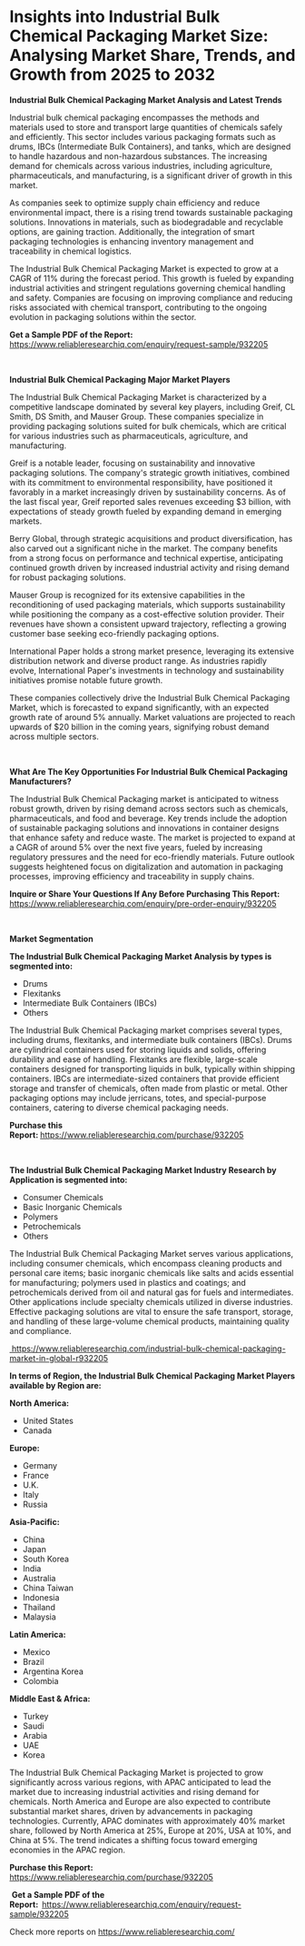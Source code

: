 <p><h1>Insights into Industrial Bulk Chemical Packaging Market Size: Analysing Market Share, Trends, and Growth from 2025 to 2032</h1></p><p><strong>Industrial Bulk Chemical Packaging Market Analysis and Latest Trends</strong></p>
<p><p>Industrial bulk chemical packaging encompasses the methods and materials used to store and transport large quantities of chemicals safely and efficiently. This sector includes various packaging formats such as drums, IBCs (Intermediate Bulk Containers), and tanks, which are designed to handle hazardous and non-hazardous substances. The increasing demand for chemicals across various industries, including agriculture, pharmaceuticals, and manufacturing, is a significant driver of growth in this market.</p><p>As companies seek to optimize supply chain efficiency and reduce environmental impact, there is a rising trend towards sustainable packaging solutions. Innovations in materials, such as biodegradable and recyclable options, are gaining traction. Additionally, the integration of smart packaging technologies is enhancing inventory management and traceability in chemical logistics.</p><p>The Industrial Bulk Chemical Packaging Market is expected to grow at a CAGR of 11% during the forecast period. This growth is fueled by expanding industrial activities and stringent regulations governing chemical handling and safety. Companies are focusing on improving compliance and reducing risks associated with chemical transport, contributing to the ongoing evolution in packaging solutions within the sector.</p></p>
<p><strong>Get a Sample PDF of the Report:&nbsp;</strong> <a href="https://www.reliableresearchiq.com/enquiry/request-sample/932205?utm_campaign=2716&utm_medium=2&utm_source=Github&utm_content=ia&utm_term=21032025&utm_id=industrial-bulk-chemical-packaging">https://www.reliableresearchiq.com/enquiry/request-sample/932205</a></p>
<p>&nbsp;</p>
<p><strong>Industrial Bulk Chemical Packaging Major Market Players</strong></p>
<p><p>The Industrial Bulk Chemical Packaging Market is characterized by a competitive landscape dominated by several key players, including Greif, CL Smith, DS Smith, and Mauser Group. These companies specialize in providing packaging solutions suited for bulk chemicals, which are critical for various industries such as pharmaceuticals, agriculture, and manufacturing.</p><p>Greif is a notable leader, focusing on sustainability and innovative packaging solutions. The company's strategic growth initiatives, combined with its commitment to environmental responsibility, have positioned it favorably in a market increasingly driven by sustainability concerns. As of the last fiscal year, Greif reported sales revenues exceeding $3 billion, with expectations of steady growth fueled by expanding demand in emerging markets.</p><p>Berry Global, through strategic acquisitions and product diversification, has also carved out a significant niche in the market. The company benefits from a strong focus on performance and technical expertise, anticipating continued growth driven by increased industrial activity and rising demand for robust packaging solutions.</p><p>Mauser Group is recognized for its extensive capabilities in the reconditioning of used packaging materials, which supports sustainability while positioning the company as a cost-effective solution provider. Their revenues have shown a consistent upward trajectory, reflecting a growing customer base seeking eco-friendly packaging options.</p><p>International Paper holds a strong market presence, leveraging its extensive distribution network and diverse product range. As industries rapidly evolve, International Paper's investments in technology and sustainability initiatives promise notable future growth.</p><p>These companies collectively drive the Industrial Bulk Chemical Packaging Market, which is forecasted to expand significantly, with an expected growth rate of around 5% annually. Market valuations are projected to reach upwards of $20 billion in the coming years, signifying robust demand across multiple sectors.</p></p>
<p>&nbsp;</p>
<p><strong>What Are The Key Opportunities For Industrial Bulk Chemical Packaging Manufacturers?</strong></p>
<p><p>The Industrial Bulk Chemical Packaging market is anticipated to witness robust growth, driven by rising demand across sectors such as chemicals, pharmaceuticals, and food and beverage. Key trends include the adoption of sustainable packaging solutions and innovations in container designs that enhance safety and reduce waste. The market is projected to expand at a CAGR of around 5% over the next five years, fueled by increasing regulatory pressures and the need for eco-friendly materials. Future outlook suggests heightened focus on digitalization and automation in packaging processes, improving efficiency and traceability in supply chains.</p></p>
<p><strong>Inquire or Share Your Questions If Any Before Purchasing This Report:</strong> <a href="https://www.reliableresearchiq.com/enquiry/pre-order-enquiry/932205?utm_campaign=2716&utm_medium=2&utm_source=Github&utm_content=ia&utm_term=21032025&utm_id=industrial-bulk-chemical-packaging">https://www.reliableresearchiq.com/enquiry/pre-order-enquiry/932205</a></p>
<p>&nbsp;</p>
<p><strong>Market Segmentation</strong></p>
<p><strong>The Industrial Bulk Chemical Packaging Market Analysis by types is segmented into:</strong></p>
<p><ul><li>Drums</li><li>Flexitanks</li><li>Intermediate Bulk Containers (IBCs)</li><li>Others</li></ul></p>
<p><p>The Industrial Bulk Chemical Packaging market comprises several types, including drums, flexitanks, and intermediate bulk containers (IBCs). Drums are cylindrical containers used for storing liquids and solids, offering durability and ease of handling. Flexitanks are flexible, large-scale containers designed for transporting liquids in bulk, typically within shipping containers. IBCs are intermediate-sized containers that provide efficient storage and transfer of chemicals, often made from plastic or metal. Other packaging options may include jerricans, totes, and special-purpose containers, catering to diverse chemical packaging needs.</p></p>
<p><strong>Purchase this Report:&nbsp;</strong><a href="https://www.reliableresearchiq.com/purchase/932205?utm_campaign=2716&utm_medium=2&utm_source=Github&utm_content=ia&utm_term=21032025&utm_id=industrial-bulk-chemical-packaging">https://www.reliableresearchiq.com/purchase/932205</a></p>
<p>&nbsp;</p>
<p><strong>The Industrial Bulk Chemical Packaging Market Industry Research by Application is segmented into:</strong></p>
<p><ul><li>Consumer Chemicals</li><li>Basic Inorganic Chemicals</li><li>Polymers</li><li>Petrochemicals</li><li>Others</li></ul></p>
<p><p>The Industrial Bulk Chemical Packaging Market serves various applications, including consumer chemicals, which encompass cleaning products and personal care items; basic inorganic chemicals like salts and acids essential for manufacturing; polymers used in plastics and coatings; and petrochemicals derived from oil and natural gas for fuels and intermediates. Other applications include specialty chemicals utilized in diverse industries. Effective packaging solutions are vital to ensure the safe transport, storage, and handling of these large-volume chemical products, maintaining quality and compliance.</p></p>
<p><a href="https://www.reliableresearchiq.com/industrial-bulk-chemical-packaging-market-in-global-r932205?utm_campaign=2716&utm_medium=2&utm_source=Github&utm_content=ia&utm_term=21032025&utm_id=industrial-bulk-chemical-packaging">&nbsp;https://www.reliableresearchiq.com/industrial-bulk-chemical-packaging-market-in-global-r932205</a></p>
<p><strong>In terms of Region, the Industrial Bulk Chemical Packaging Market Players available by Region are:</strong></p>
<p>
    <p> <strong> North America: </strong>
        <ul>
            <li>United States</li>
            <li>Canada</li>
        </ul>
        </p> 
    <p> <strong> Europe: </strong>
        <ul>
            <li>Germany</li>
            <li>France</li>
            <li>U.K.</li>
            <li>Italy</li>
            <li>Russia</li>
        </ul>
        </p> 
    <p> <strong> Asia-Pacific: </strong>
        <ul>
            <li>China</li>
            <li>Japan</li>
            <li>South Korea</li>
            <li>India</li>
            <li>Australia</li>
            <li>China Taiwan</li>
            <li>Indonesia</li>
            <li>Thailand</li>
            <li>Malaysia</li>
        </ul>
        </p> 
    <p> <strong> Latin America: </strong>
        <ul>
            <li>Mexico</li>
            <li>Brazil</li>
            <li>Argentina Korea</li>
            <li>Colombia</li>
        </ul>
        </p> 
    <p> <strong> Middle East & Africa: </strong>
        <ul>
            <li>Turkey</li>
            <li>Saudi</li>
            <li>Arabia</li>
            <li>UAE</li>
            <li>Korea</li>
        </ul>
    </p>
    </p>
<p><p>The Industrial Bulk Chemical Packaging Market is projected to grow significantly across various regions, with APAC anticipated to lead the market due to increasing industrial activities and rising demand for chemicals. North America and Europe are also expected to contribute substantial market shares, driven by advancements in packaging technologies. Currently, APAC dominates with approximately 40% market share, followed by North America at 25%, Europe at 20%, USA at 10%, and China at 5%. The trend indicates a shifting focus toward emerging economies in the APAC region.</p></p>
<p><strong>Purchase this Report: </strong><a href="https://www.reliableresearchiq.com/purchase/932205?utm_campaign=2716&utm_medium=2&utm_source=Github&utm_content=ia&utm_term=21032025&utm_id=industrial-bulk-chemical-packaging">https://www.reliableresearchiq.com/purchase/932205</a></p>
<p>&nbsp;<strong>Get a Sample PDF of the Report:&nbsp;&nbsp;</strong><a href="https://www.reliableresearchiq.com/enquiry/request-sample/932205?utm_campaign=2716&utm_medium=2&utm_source=Github&utm_content=ia&utm_term=21032025&utm_id=industrial-bulk-chemical-packaging">https://www.reliableresearchiq.com/enquiry/request-sample/932205</a></p>
<p><strong></strong></p>
<p>Check more reports on <a href="https://www.reliableresearchiq.com/?utm_campaign=2716&utm_medium=2&utm_source=Github&utm_content=ia&utm_term=21032025&utm_id=industrial-bulk-chemical-packaging">https://www.reliableresearchiq.com/</a></p>